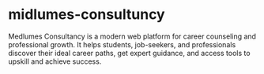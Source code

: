 # midlumes-consultuncy
Medlumes Consultancy is a modern web platform for career counseling and professional growth. It helps students, job-seekers, and professionals discover their ideal career paths, get expert guidance, and access tools to upskill and achieve success.
